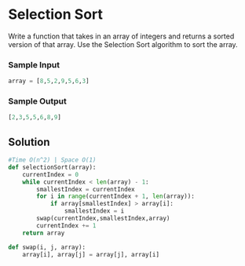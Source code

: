 
# Selection Sort

Write a function that takes in an array of integers and returns
a sorted version of that array. Use the Selection Sort algorithm to
sort the array. 
### Sample Input

```python 
array = [8,5,2,9,5,6,3]
```

### Sample Output

```python 
[2,3,5,5,6,8,9]
```

## Solution

```python 
#Time O(n^2) | Space O(1)
def selectionSort(array):
    currentIndex = 0
	while currentIndex < len(array) - 1:
		smallestIndex = currentIndex
		for i in range(currentIndex + 1, len(array)):
			if array[smallestIndex] > array[i]:
				smallestIndex = i
		swap(currentIndex,smallestIndex,array)
		currentIndex += 1
	return array

def swap(i, j, array):
	array[i], array[j] = array[j], array[i]
```